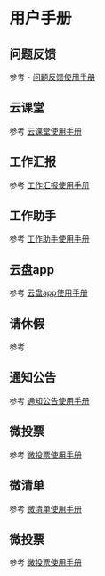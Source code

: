 
# 用户手册 


## 问题反馈 <Badge text="beta" type="warning"/>

参考 - [问题反馈使用手册](./feedBackHelpDocs)


## 云课堂

参考 [云课堂使用手册](./cloudClassHelpDocs)


## 工作汇报

参考 [工作汇报使用手册](./workReportHelpDocs)

## 工作助手

参考 [工作助手使用手册](./workAssistantHelpDocs)

## 云盘app

参考 [云盘app使用手册](./cloudDiskHelpDocs)


##  请休假

参考 

## 通知公告

参考 [通知公告使用手册](./noticeHelpDocs.md)

## 微投票

参考 [微投票使用手册](./microvotingHelpDocs.md)

## 微清单

参考 [微清单使用手册](./microvotingHelpDocs.md)

## 微投票

参考 [微投票使用手册](./microvotingHelpDocs.md)

